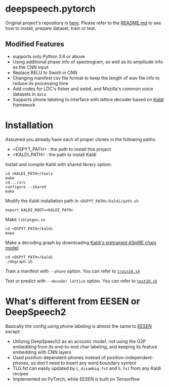 # deepspeech.pytorch

Original project's repository is [here](https://github.com/SeanNaren/deepspeech.pytorch). Please refer to the [README.md](https://github.com/SeanNaren/deepspeech.pytorch/blob/master/README.md)
to see how to install, prepare dataset, train or test.

## Modified Features

* supports only Python 3.6 or above
* Using additional phase info of spectrogram, as well as its amplitude info as the CNN input
* Replace RELU to Swish in CNN
* Changing manifest csv file format to keep the length of wav file info to reduce its processing time
* Add codes for LDC's fisher and swbd, and Mozilla's common voice datasets in `data`
* Supports phone labeling to interface with lattice decoder based on [Kaldi](https://github.com/kaldi-asr/kaldi.git) framework

# Installation

Assumed you already have each of proper clones in the following paths:
* &lt;DSPYT\_PATH&gt; : the path to install this project
* &lt;KALDI\_PATH&gt; : the path to install Kaldi

Install and compile Kaldi with shared library option:
```
cd <KALDI_PATH>/tools
make
cd ../src
configure --shared
make
```

Modify the Kaldi installation path in `<DSPYT_PATH>/kaldi/path.sh`
```
export KALDI_ROOT=<KALDI_PATH>
```

Make `liblatgen.so`
```
cd <DSPYT_PATH>/kaldi
make
```

Make a decoding graph by downloading [Kaldi's pretrained ASpIRE chain model](http://kaldi-asr.org/models.html):
```
cd <DSPYT_PATH>/kaldi
./mkgraph.sh
```

Train a manifest with `--phone` option. You can refer to [`train10.sh`](https://github.com/jinserk/deepspeech.pytorch/blob/master/train10.sh)

Test or predict with `--decoder lattice` option. You can refer to [`test10.sh`](https://github.com/jinserk/deepspeech.pytorch/blob/master/test10.sh)


# What's different from EESEN or DeepSpeech2

Basically the config using phone labeling is almost the same to [EESEN](https://github.com/srvk/eesen.git) except:
* Utilizing DeepSpeech2 as an acoustic model, not using the G2P embedding from its end-to-end char labeling, and keeping its feature embedding with CNN layers
* Used position-dependent-phones instead of position-independent-phones, so don't need to insert any word boundary symbol
* TLG.fst can easily updated by `L_disambig.fst` and `G.fst` from any Kaldi recipes
* Implemented on PyTorch, while EESEN is built on Tensorflow

